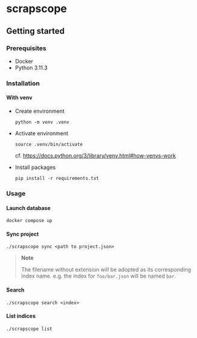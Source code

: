
# scrapscope

## Getting started

### Prerequisites

- Docker
- Python 3.11.3

### Installation

#### With venv

- Create environment

  ```shell
  python -m venv .venv
  ```

- Activate environment

  ```shell
  source .venv/bin/activate
  ```

  cf. <https://docs.python.org/3/library/venv.html#how-venvs-work>

- Install packages

  ```shell
  pip install -r requirements.txt
  ```

### Usage

#### Launch database

```shell
docker compose up
```

#### Sync project

```shell
./scrapscope sync <path to project.json>
```

> **Note**
>
> The filename without extension will be adopted as its corresponding index name.
> e.g. the index for `foo/bar.json` will be named `bar`.

#### Search

```shell
./scrapscope search <index>
```

#### List indices

```shell
./scrapscope list
```
